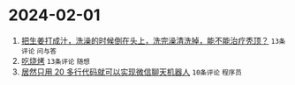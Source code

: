 # 2024-02-01

1. [把生姜打成汁，洗澡的时候倒在头上，洗完澡清洗掉，能不能治疗秃顶？](https://www.v2ex.com/t/1013270) `13条评论` `问与答`
1. [吃烧烤](https://www.v2ex.com/t/1013266) `13条评论` `随想`
1. [居然只用 20 多行代码就可以实现微信聊天机器人](https://www.v2ex.com/t/1013267) `10条评论` `程序员`
